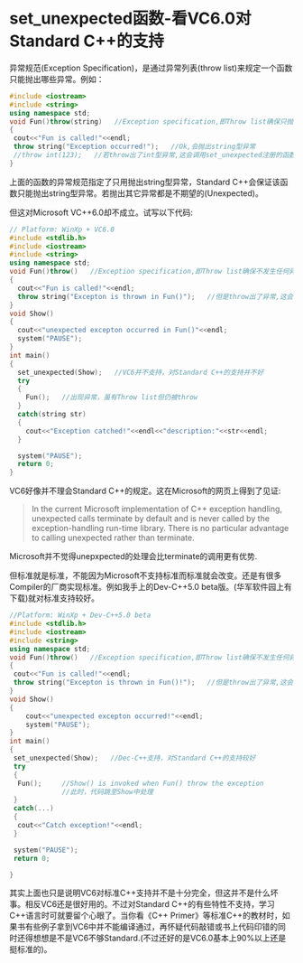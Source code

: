 set_unexpected函数-看VC6.0对Standard C++的支持
======

异常规范(Exception Specification)，是通过异常列表(throw list)来规定一个函数只能抛出哪些异常。例如：

```c++
#include <iostream>
#include <string>
using namespace std;
void Fun()throw(string)   //Exception specification,即Throw list确保只抛出string型异常
{
 cout<<"Fun is called!"<<endl;
 throw string("Exception occurred!");   //Ok,会抛出string型异常
 //throw int(123);   //若throw出了int型异常,这会调用set_unexpected注册的函数，默认为terminate
}
```

上面的函数的异常规范指定了只用抛出string型异常，Standard C++会保证该函数只能抛出string型异常。若抛出其它异常都是不期望的(Unexpected)。

但这对Microsoft VC++6.0却不成立。试写以下代码:

```c++
// Platform: WinXp + VC6.0
#include <stdlib.h>
#include <iostream>
#include <string>
using namespace std;
void Fun()throw()   //Exception specification,即Throw list确保不发生任何异常
{
  cout<<"Fun is called!"<<endl;
  throw string("Excepton is thrown in Fun()");   //但是throw出了异常,这会调用set_unexpected注册的函数，默认为terminate
}
void Show()
{
  cout<<"unexpected excepton occurred in Fun()"<<endl;
  system("PAUSE");
}
int main()
{
  set_unexpected(Show);   //VC6并不支持，对Standard C++的支持并不好
  try
  {
    Fun();   //出现异常，虽有Throw list但仍被throw
  }
  catch(string str)
  {
    cout<<"Exception catched!"<<endl<<"description:"<<str<<endl;
  }

  system("PAUSE");
  return 0;
}
```

VC6好像并不理会Standard C++的规定。这在Microsoft的网页上得到了见证:

> In the current Microsoft implementation of C++ exception handling, unexpected calls terminate by default and is never called by the exception-handling run-time library. There is no particular advantage to calling unexpected rather than terminate.

Microsoft并不觉得unepxpected的处理会比terminate的调用更有优势.

但标准就是标准，不能因为Microsoft不支持标准而标准就会改变。还是有很多Compiler的厂商实现标准。例如我手上的Dev-C++5.0 beta版。(华军软件园上有下载)就对标准支持较好。

```c++
//Platform: WinXp + Dev-C++5.0 beta
#include <stdlib.h>
#include <iostream>
#include <string>
using namespace std;
void Fun()throw()   //Exception specification,即Throw list确保不发生任何异常
{
 cout<<"Fun is called!"<<endl;
 throw string("Excepton is thrown in Fun()!");   //但是throw出了异常,这会调用set_unexpected注册的函数，默认为terminate
}
void Show()
{
    cout<<"unexpected excepton occurred!"<<endl;
    system("PAUSE");
}
int main()
{
 set_unexpected(Show);   //Dec-C++支持，对Standard C++的支持较好
 try
 {
  Fun();     //Show() is invoked when Fun() throw the exception
             //此时，代码跳至Show中处理
 }
 catch(...)
 {
  cout<<"Catch exception!"<<endl;
 }

 system("PAUSE");
 return 0;

}
```

其实上面也只是说明VC6对标准C++支持并不是十分完全，但这并不是什么坏事。相反VC6还是很好用的。不过对Standard C++的有些特性不支持，学习C++语言时可就要留个心眼了。当你看《C++ Primer》等标准C++的教材时，如果书有些例子拿到VC6中并不能编译通过，再怀疑代码敲错或书上代码印错的同时还得想想是不是VC6不够Standard.(不过还好的是VC6.0基本上90%以上还是挺标准的)。
